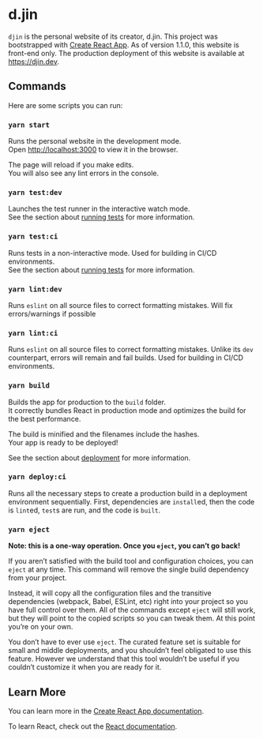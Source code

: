 # d.jin

`djin` is the personal website of its creator, d.jin. This project was bootstrapped with [Create React App](https://github.com/facebook/create-react-app).
As of version 1.1.0, this website is front-end only. The production deployment of this website is available at https://djin.dev.

## Commands

Here are some scripts you can run:

### `yarn start`

Runs the personal website in the development mode.<br />
Open [http://localhost:3000](http://localhost:3000) to view it in the browser.

The page will reload if you make edits.<br />
You will also see any lint errors in the console.

### `yarn test:dev`

Launches the test runner in the interactive watch mode.<br />
See the section about [running tests](https://facebook.github.io/create-react-app/docs/running-tests) for more information.

### `yarn test:ci`

Runs tests in a non-interactive mode. Used for building in CI/CD environments.<br />
See the section about [running tests](https://facebook.github.io/create-react-app/docs/running-tests) for more information.

### `yarn lint:dev`

Runs `eslint` on all source files to correct formatting mistakes. Will fix errors/warnings if possible<br />

### `yarn lint:ci`

Runs `eslint` on all source files to correct formatting mistakes. Unlike its `dev` counterpart, errors will remain and fail builds. Used for building in CI/CD environments.<br />

### `yarn build`

Builds the app for production to the `build` folder.<br />
It correctly bundles React in production mode and optimizes the build for the best performance.

The build is minified and the filenames include the hashes.<br />
Your app is ready to be deployed!

See the section about [deployment](https://facebook.github.io/create-react-app/docs/deployment) for more information.

### `yarn deploy:ci`
Runs all the necessary steps to create a production build in a deployment environment sequentially. First, 
dependencies are `install`ed, then the code is `lint`ed, `test`s are run, and the code is `built`.

### `yarn eject`

**Note: this is a one-way operation. Once you `eject`, you can’t go back!**

If you aren’t satisfied with the build tool and configuration choices, you can `eject` at any time. This command will remove the single build dependency from your project.

Instead, it will copy all the configuration files and the transitive dependencies (webpack, Babel, ESLint, etc) right into your project so you have full control over them. All of the commands except `eject` will still work, but they will point to the copied scripts so you can tweak them. At this point you’re on your own.

You don’t have to ever use `eject`. The curated feature set is suitable for small and middle deployments, and you shouldn’t feel obligated to use this feature. However we understand that this tool wouldn’t be useful if you couldn’t customize it when you are ready for it.

## Learn More

You can learn more in the [Create React App documentation](https://facebook.github.io/create-react-app/docs/getting-started).

To learn React, check out the [React documentation](https://reactjs.org/).
